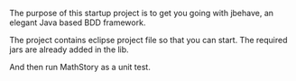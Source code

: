 The purpose of this startup project is to get you going with jbehave, an elegant Java based BDD framework. 

The project contains eclipse project file so that you can start. The required jars are already added in the lib.<br/>

And then run MathStory as a unit test.
